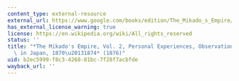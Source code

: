 ```yaml
---
content_type: external-resource
external_url: https://www.google.com/books/edition/The_Mikado_s_Empire/Ld_BNvbt3MgC?hl=en&gbpv=1
has_external_license_warning: true
license: https://en.wikipedia.org/wiki/All_rights_reserved
status: ''
title: "*The Mikado's Empire, Vol. 2, Personal Experiences, Observations, and Studies\
  \ in Japan, 1870\u20131874* (1876)"
uid: b2ec5999-f8c3-4268-81bc-7f28f7acbfde
wayback_url: ''
---
```

